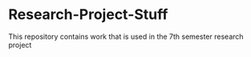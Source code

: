 # Research-Project-Stuff
This repository contains work that is used in the 7th semester research project 
